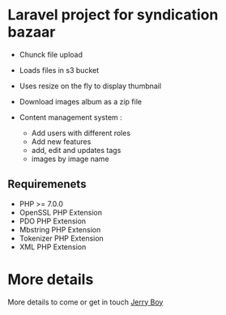 # Laravel project for syndication bazaar 
* Chunck file upload
* Loads files in s3 bucket
* Uses resize on the fly to display thumbnail
* Download images album as a zip file
* Content management system :

    - Add users with different roles
    - Add new features
    - add, edit and updates tags
    - images by image name

## Requiremenets

* PHP >= 7.0.0
* OpenSSL PHP Extension
* PDO PHP Extension
* Mbstring PHP Extension
* Tokenizer PHP Extension
* XML PHP Extension

# More details 

More details to come or get in touch  [Jerry Boy](djerryboy2@gmail.com)


